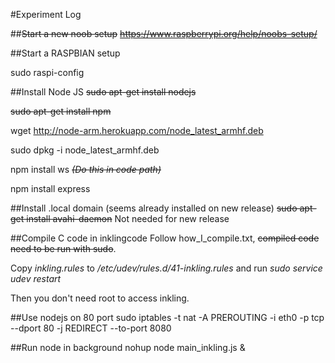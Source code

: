 #Experiment Log

##~~Start a new noob setup~~
~~https://www.raspberrypi.org/help/noobs-setup/~~

##Start a RASPBIAN setup

sudo raspi-config

##Install Node JS
~~sudo apt-get install nodejs~~

~~sudo apt-get install npm~~

wget http://node-arm.herokuapp.com/node_latest_armhf.deb 

sudo dpkg -i node_latest_armhf.deb

npm install ws       ~~_(Do this in code path)_~~

npm install express

##Install .local domain (seems already installed on new release)
~~sudo apt-get install avahi-daemon~~ Not needed for new release

##Compile C code in inklingcode
Follow how_I_compile.txt, ~~compiled code need to be run with sudo~~.

Copy _inkling.rules_ to _/etc/udev/rules.d/41-inkling.rules_ and run _sudo service udev restart_

Then you don't need root to access inkling.

##Use nodejs on 80 port
sudo iptables -t nat -A PREROUTING -i eth0 -p tcp --dport 80 -j REDIRECT --to-port 8080
 
##Run node in background
nohup node main_inkling.js &

